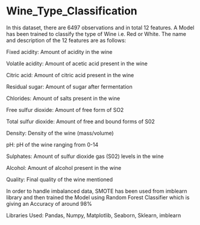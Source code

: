 # Wine_Type_Classification
In this dataset, there are 6497 observations and in total 12 features. A Model has been trained to classify the type of Wine i.e. Red or White. The name and description of the 12 features are as follows:  

Fixed acidity: Amount of acidity in the wine 

Volatile acidity: Amount of acetic acid present in the wine 

Citric acid: Amount of citric acid present in the wine 

Residual sugar: Amount of sugar after fermentation 

Chlorides: Amount of salts present in the wine 

Free sulfur dioxide: Amount of free form of SO2 

Total sulfur dioxide: Amount of free and bound forms of S02 

Density: Density of the wine (mass/volume) 

pH: pH of the wine ranging from 0-14 

Sulphates: Amount of sulfur dioxide gas (S02) levels in the wine 

Alcohol: Amount of alcohol present in the wine 

Quality: Final quality of the wine mentioned

In order to handle imbalanced data, SMOTE has been used from imblearn library and then trained the Model using Random Forest Classifier which is giving an Accuracy of around 98%

Libraries Used: Pandas, Numpy, Matplotlib, Seaborn, Sklearn, imblearn
